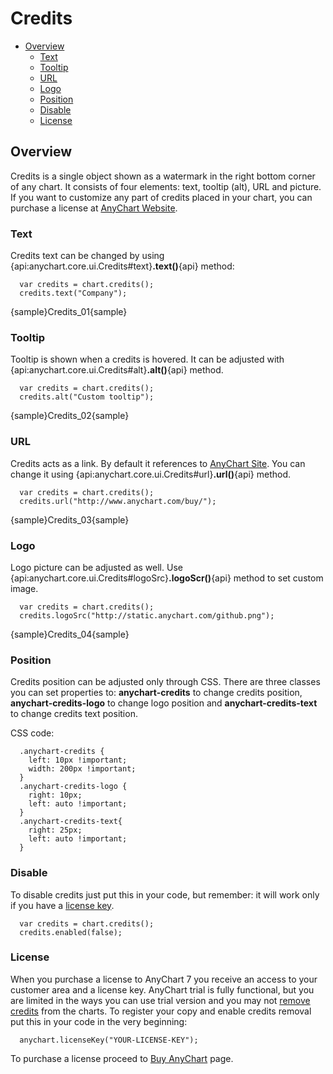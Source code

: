 # Credits

 * [Overview](#overview)
   * [Text](#text)
   * [Tooltip](#tooltip)
   * [URL](#url)
   * [Logo](#logo)
   * [Position](#position)
   * [Disable](#disable)
   * [License](#license)

## Overview

Credits is a single object shown as a watermark in the right bottom corner of any chart. It consists of four elements: text, tooltip (alt), URL and picture. If you want to customize any part of credits placed in your chart, you can purchase a license at [AnyChart Website](http://www.anychart.com/buy/).

### Text

Credits text can be changed by using {api:anychart.core.ui.Credits#text}**.text()**{api} method:

```
  var credits = chart.credits();
  credits.text("Company");
```

{sample}Credits\_01{sample}

### Tooltip

Tooltip is shown when a credits is hovered. It can be adjusted with {api:anychart.core.ui.Credits#alt}**.alt()**{api} method.

```
  var credits = chart.credits();
  credits.alt("Custom tooltip");
```

{sample}Credits\_02{sample}

### URL

Credits acts as a link. By default it references to [AnyChart Site](http://www.anychart.com/). You can change it using {api:anychart.core.ui.Credits#url}**.url()**{api} method.

```
  var credits = chart.credits();
  credits.url("http://www.anychart.com/buy/");
```

{sample}Credits\_03{sample}

### Logo
Logo picture can be adjusted as well. Use {api:anychart.core.ui.Credits#logoSrc}**.logoScr()**{api} method to set custom image.

```
  var credits = chart.credits();
  credits.logoSrc("http://static.anychart.com/github.png");
```

{sample}Credits\_04{sample}

### Position

Credits position can be adjusted only through CSS. There are three classes you can set properties to: **anychart-credits** to change credits position, **anychart-credits-logo** to change logo position and **anychart-credits-text** to change credits text position. 
  
  
CSS code:

```
  .anychart-credits {
    left: 10px !important;
    width: 200px !important;
  }
  .anychart-credits-logo {
    right: 10px;
    left: auto !important;
  }
  .anychart-credits-text{
    right: 25px;
    left: auto !important;
  }
```

### Disable

To disable credits just put this in your code, but remember: it will work only if you have a [license key](#license).

```
  var credits = chart.credits();
  credits.enabled(false);
```

### License

When you purchase a license to AnyChart 7 you receive an access to your customer area and a license key. AnyChart trial is fully functional, but you are limited in the ways you can use trial version and you may not [remove credits](#disable) from the charts. To register your copy and enable credits removal put this in your code in the very beginning:

```
  anychart.licenseKey("YOUR-LICENSE-KEY");
```

To purchase a license proceed to [Buy AnyChart](http://www.anychart.com/buy/) page.
